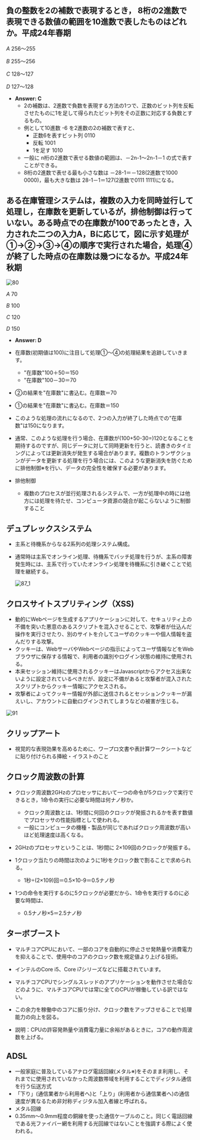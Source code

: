 
## 負の整数を2の補数で表現するとき， 8桁の2進数で表現できる数値の範囲を10進数で表したものはどれか。平成24年春期　

 *A* 256～255
 
 *B* 255～256
 
 *C* 128～127
 
 *D* 127～128

- **Answer:  C**
  - 2の補数は、2進数で負数を表現する方法の1つで、正数のビット列を反転させたものに1を足して得られたビット列をその正数に対応する負数とするもの。
  - 例として10進数 -6 を2進数の2の補数で表すと、
    - 正数6を表すビット列 0110
    - 反転 1001
    - 1を足す 1010
  - 一般に n桁の2進数で表せる数値の範囲は、－2n-1～2n-1－1 の式で表すことができる。
  - 8桁の2進数で表せる最も小さな数は －28-1＝－128(2進数で1000 0000)，最も大きな数は 28-1－1＝127(2進数で0111 1111)になる。

## ある在庫管理システムは，複数の入力を同時並行して処理し，在庫数を更新しているが，排他制御は行っていない。ある時点での在庫数が100であったとき，入力された二つの入力A，Bに応じて，図に示す処理が①→②→③→④の順序で実行された場合，処理④が終了した時点の在庫数は幾つになるか。平成24年秋期

![80](https://user-images.githubusercontent.com/60562723/83217572-0bee5300-a1a7-11ea-9040-08fb9cbdaab6.gif)
 
 *A* 70
 
 *B* 100
 
 *C* 120
 
 *D* 150
 
 - **Answer:  D**

- 在庫数(初期値は100)に注目して処理①～④の処理結果を追跡していきます。
  - "在庫数"100＋50＝150
  - "在庫数"100－30＝70
- ②の結果を"在庫数"に書込む。在庫数＝70
- ①の結果を"在庫数"に書込む。在庫数＝150
- このような処理の流れになるので、2つの入力が終了した時点での"在庫数"は150になります。

- 通常、このような処理を行う場合、在庫数が(100+50-30=)120となることを期待するのですが、同じデータに対して同時更新を行うと、読書きのタイミングによっては更新消失が発生する場合があります。複数のトランザクションがデータを更新する処理を行う場合には、このような更新消失を防ぐために排他制御※を行い、データの完全性を確保する必要があります。
- 排他制御
  - 複数のプロセスが並行処理されるシステムで、一方が処理中の時には他方には処理を待たせ、コンピュータ資源の競合が起こらないように制御すること
  
  
## デュプレックスシステム
- 主系と待機系からなる2系列の処理システム構成。
- 通常時は主系でオンライン処理、待機系でバッチ処理を行うが、主系の障害発生時には、主系で行っていたオンライン処理を待機系に引き継ぐことで処理を継続する。
  
  ![87_1](https://user-images.githubusercontent.com/60562723/83471569-f9825b00-a4bf-11ea-8365-ab87a33f2318.gif)


## クロスサイトスプリティング（XSS)
- 動的にWebページを生成するアプリケーションに対して、セキュリティ上の不備を突いた悪意のあるスクリプトを混入させることで、攻撃者が仕込んだ操作を実行させたり、別のサイトを介してユーザのクッキーや個人情報を盗んだりする攻撃。
- クッキーは、WebサーバやWebページの指示によってユーザ情報などをWebブラウザに保存する情報で、利用者の識別やログイン状態の維持に使用される。
- 本来セッション維持に使用されるクッキーはJavascriptからアクセス出来ないように設定されているべきだが、設定に不備があると攻撃者が混入されたスクリプトからクッキー情報にアクセスされる。
- 攻撃者によってクッキー情報が外部に送信されるとセッションクッキーが漏えいし、アカウントに自動ログインされてしまうなどの被害が生じる。

![91](https://user-images.githubusercontent.com/60562723/83589301-56e4dd80-a58e-11ea-8ed7-ba85918f9731.gif)

## クリップアート
- 視覚的な表現効果を高めるために、ワープロ文書や表計算ワークシートなどに貼り付けられる挿絵・イラストのこと

## クロック周波数の計算
- クロック周波数2GHzのプロセッサにおいて一つの命令が5クロックで実行できるとき，1命令の実行に必要な時間は何ナノ秒か。
  - クロック周波数とは、1秒間に何回のクロックが発振されるかを表す数値でプロセッサの性能指標として使われる。
  - 一般にコンピュータの機種・製品が同じであればクロック周波数が高いほど処理速度は高くなる。

- 2GHzのプロセッサということは、1秒間に 2×109回のクロックが発振する。
- 1クロック当たりの時間は次のように1秒をクロック数で割ることで求められる。
  - 1秒÷(2×109)回＝0.5×10-9＝0.5ナノ秒
- 1つの命令を実行するのに5クロックが必要だから、1命令を実行するのに必要な時間は、
  - 0.5ナノ秒×5＝2.5ナノ秒
  
## ターボブースト
- マルチコアCPUにおいて、一部のコアを自動的に停止させ発熱量や消費電力を抑えることで、使用中のコアのクロック数を規定値より上げる技術。
- インテルのCore i5、Core i7シリーズなどに搭載されています。
- マルチコアCPUでシングルスレッドのアプリケーションを動作させた場合などのように、マルチコアCPUでは常に全てのCPUが稼働している訳ではない。
- この余力を稼働中のコアに振り分け、クロック数をアップさせることで処理能力の向上を図る。

- 説明：CPUの許容発熱量や消費電力量に余裕があるときに，コアの動作周波数を上げる。

## ADSL
- 一般家庭に普及しているアナログ電話回線(メタル※)をそのまま利用し、それまでに使用されていなかった周波数帯域を利用することでディジタル通信を行う伝送方式
- 「下り」(通信業者から利用者へ)と「上り」(利用者から通信業者へ)の通信速度が異なるため非対称ディジタル加入者線と呼ばれる。
- メタル回線
- 0.35mm～0.9mm程度の銅線を使った通信ケーブルのこと。同じく電話回線である光ファイバー網を利用する光回線ではないことを強調する際によく使われる。

